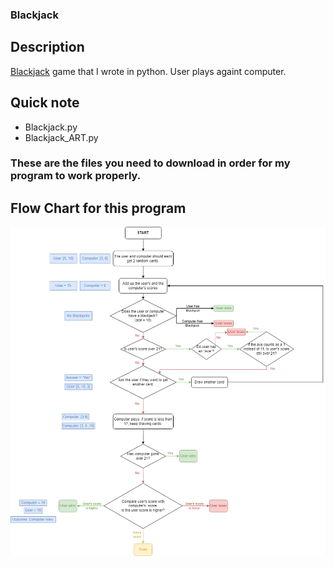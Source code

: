 ### Blackjack
## Description
[Blackjack](https://en.wikipedia.org/wiki/Blackjack) game that I wrote in python. User plays againt computer.
## Quick note
- Blackjack.py
- Blackjack_ART.py
### These are the files you need to download in order for my program to work properly.
## Flow Chart for this program
![Blackjack Flow Chart](Blackjack-Flow_Chart.png)
